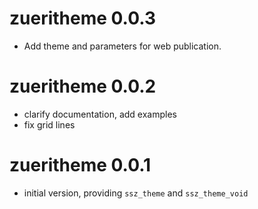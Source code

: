 # zueritheme 0.0.3

* Add theme and parameters for web publication.

# zueritheme 0.0.2

* clarify documentation, add examples
* fix grid lines

# zueritheme 0.0.1

* initial version, providing `ssz_theme` and `ssz_theme_void`
